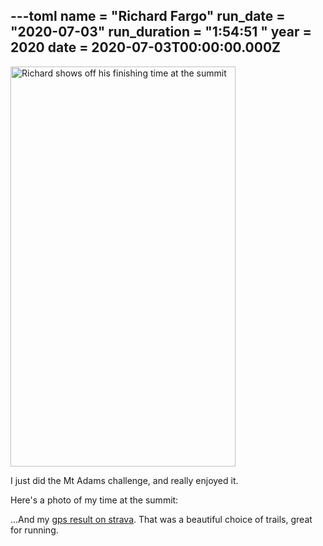 ---toml
name = "Richard Fargo"
run_date = "2020-07-03"
run_duration = "1:54:51 "
year = 2020
date = 2020-07-03T00:00:00.000Z
---
<img src="/assets/images/uploads/fargo.jpg" width="360" height="640" alt="Richard shows off his finishing time at the summit" class="img-fluid">

I just did the Mt Adams challenge, and really enjoyed it.

Here's a photo of my time at the summit:


...And my [gps result on strava](https://strava.app.link/7up0gfTcO7). That was a beautiful choice of trails, great for running.

